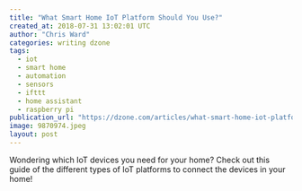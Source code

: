 ```yaml
---
title: "What Smart Home IoT Platform Should You Use?"
created_at: 2018-07-31 13:02:01 UTC
author: "Chris Ward"
categories: writing dzone
tags:
  - iot
  - smart home
  - automation
  - sensors
  - ifttt
  - home assistant
  - raspberry pi
publication_url: "https://dzone.com/articles/what-smart-home-iot-platform-should-you-use"
image: 9870974.jpeg
layout: post
---
```

Wondering which IoT devices you need for your home? Check out this guide of the different types of IoT platforms to connect the devices in your home!

